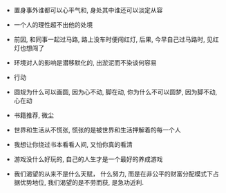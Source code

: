- 置身事外谁都可以心平气和, 身处其中谁还可以淡定从容
- 一个人的理性超不出他的处境

- 前因, 和同事一起过马路, 路上没车时便闯红灯, 后果, 今早自己过马路时, 见红灯也想闯了
- 环境对人的影响是潜移默化的, 出淤泥而不染谈何容易


- 行动
- 圆规为什么可以画圆, 因为心不动, 脚在动, 你为什么不可以圆梦, 因为脚不动, 心在动

- 书籍推荐, 微尘
- 世界和生活从不慌张, 慌张的是被世界和生活押解着的每一个人
- 我想让你绕过书本看看人间, 又怕你真的看清

- 游戏没什么好玩的, 自己的人生才是一个最好的养成游戏

- 我们渴望的从来不是什么天赋， 什么努力, 而是在非公平的财富分配模式下占据优势地位, 我们渴望的是不劳而获, 是急功近利.
